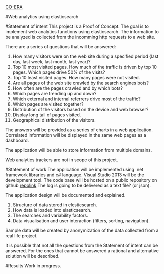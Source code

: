 [CO-ERA](http://www.co-era.com)

#Web analytics using elasticsearch

#Statement of intent
This project is a Proof of Concept. The goal is to implement web analytics functions using elasticsearch. The information to be analyzed is collected from the incomming http requests to a web site.

There are a series of questions that will be answered:

1. How many visitors were on the web site during a specified period {last day, last week, last month, last year}?
2. Top 10 most visited pages. How much of the traffic is driven by top 10 pages. Which pages drive 50% of the visits?
3. Top 10 least visited pages. How many pages were not visited.
4. Are all pages of the web site crawled by the search engines bots?
5. How often are the pages crawled and by which bots?
6. Which pages are trending up and down?
7. Which external and internal referrers drive most of the traffic?
8. Which pages are visited together?
9. Distribution of the visitors based on the device and web browser?
10. Display long tail of pages visited.
11. Geographical distribution of the visitors.

The answers will be provided as a series of charts in a web application. Correlated information will be displayed in the same web pages as a dashboard.

The application will be able to store information from multiple domains.

Web analytics trackers are not in scope of this project.

#Statement of work
The application will be implemented using .net framework libraries and c# language. 
Visual Studio 2013 will be the development tool.
The code base will be hosted on a public repository on github [repolink](https://github.com/CO-ERA/Web-analytics-elasticsearch)
The log is going to be delivered as a text file? (or json).

The application design will be documented and explained.

1. Structure of data stored in elesticsearch.
2. How data is loaded into elasticsearch.
3. The searches and variability factors.
4. Data visualisation and user interaction (filters, sorting, navigation).

Sample data will be created by anonymization of the data collected from a real life project.

It is possible that not all the questions from the Statement of intent can be answered. For the ones that cannot be answered a rational and alternative solution will be described.

#Results
Work in progress.
